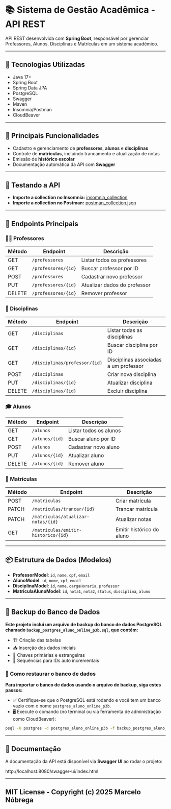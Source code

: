 # 📚 Sistema de Gestão Acadêmica - API REST

API REST desenvolvida com **Spring Boot**, responsável por gerenciar Professores, Alunos, Disciplinas e Matrículas em um sistema acadêmico.

---

## 🚀 Tecnologias Utilizadas

- Java 17+
- Spring Boot
- Spring Data JPA
- PostgreSQL
- Swagger
- Maven
- Insomnia/Postman
- CloudBeaver

---

## 📌 Principais Funcionalidades

- Cadastro e gerenciamento de **professores**, **alunos** e **disciplinas**
- Controle de **matrículas**, incluindo trancamento e atualização de notas
- Emissão de **histórico escolar**
- Documentação automática da API com **Swagger**

---

## 📡 Testando a API

- **Importe a collection no Insomnia:** 
[insomnia_collection](../../../../Downloads/insomnia_collection)
- **Importe a collection no Postman:**
  [postman_collection.json](postman_collection.json)

---

## 🧩 Endpoints Principais

### 👨‍🏫 Professores

| Método | Endpoint                    | Descrição                         |
|--------|-----------------------------|-----------------------------------|
| GET    | `/professores`             | Listar todos os professores       |
| GET    | `/professores/{id}`        | Buscar professor por ID           |
| POST   | `/professores`             | Cadastrar novo professor          |
| PUT    | `/professores/{id}`        | Atualizar dados do professor      |
| DELETE | `/professores/{id}`        | Remover professor                 |

### 📘 Disciplinas

| Método | Endpoint                             | Descrição                                |
|--------|--------------------------------------|------------------------------------------|
| GET    | `/disciplinas`                      | Listar todas as disciplinas              |
| GET    | `/disciplinas/{id}`                 | Buscar disciplina por ID                 |
| GET    | `/disciplinas/professor/{id}`       | Disciplinas associadas a um professor    |
| POST   | `/disciplinas`                      | Criar nova disciplina                    |
| PUT    | `/disciplinas/{id}`                 | Atualizar disciplina                     |
| DELETE | `/disciplinas/{id}`                 | Excluir disciplina                       |

### 🎓 Alunos

| Método | Endpoint               | Descrição                    |
|--------|------------------------|------------------------------|
| GET    | `/alunos`             | Listar todos os alunos       |
| GET    | `/alunos/{id}`        | Buscar aluno por ID          |
| POST   | `/alunos`             | Cadastrar novo aluno         |
| PUT    | `/alunos/{id}`        | Atualizar aluno              |
| DELETE | `/alunos/{id}`        | Remover aluno                |

### 📝 Matrículas

| Método | Endpoint                                 | Descrição                          |
|--------|------------------------------------------|------------------------------------|
| POST   | `/matriculas`                           | Criar matrícula                    |
| PATCH  | `/matriculas/trancar/{id}`              | Trancar matrícula                  |
| PATCH  | `/matriculas/atualizar-notas/{id}`      | Atualizar notas                    |
| GET    | `/matriculas/emitir-historico/{id}`     | Emitir histórico do aluno          |

---

## 📦 Estrutura de Dados (Modelos)

- **ProfessorModel**: `id`, `nome`, `cpf`, `email`
- **AlunoModel**: `id`, `nome`, `cpf`, `email`
- **DisciplinaModel**: `id`, `nome`, `cargaHoraria`, `professor`
- **MatriculaAlunoModel**: `id`, `nota1`, `nota2`, `status`, `disciplina`, `aluno`

---

## 💾 Backup do Banco de Dados

**Este projeto inclui um arquivo de backup do banco de dados PostgreSQL chamado `backup_postgres_aluno_online_p3b.sql`, que contém:**

- 🏗️ Criação das tabelas
- 📥 Inserção dos dados iniciais
- 🔑 Chaves primárias e estrangeiras
- 🔄 Sequências para IDs auto incrementais

### 🚀 Como restaurar o banco de dados

**Para importar o banco de dados usando o arquivo de backup, siga estes passos:**

- ✅ Certifique-se que o PostgreSQL está rodando e você tem um banco vazio com o nome `postgres_aluno_online_p3b`.
- 🖥️ Execute o comando (no terminal ou via ferramenta de administração como CloudBeaver):

```bash
psql -U postgres -d postgres_aluno_online_p3b -f backup_postgres_aluno_online_p3b.sql
```
---

## 🧪 Documentação

A documentação da API está disponível via **Swagger UI** ao rodar o projeto:

http://localhost:8080/swagger-ui/index.html


---

## MIT License - Copyright (c) 2025 Marcelo Nóbrega